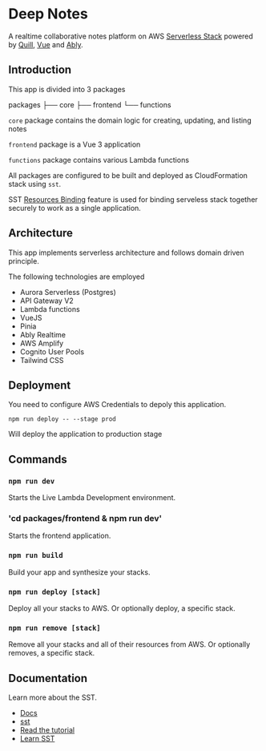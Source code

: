 # Deep Notes

A realtime collaborative notes platform on AWS [Serverless Stack](https://sst.dev/) powered by [Quill](https://quilljs.com/), [Vue](https://vuejs.org/) and [Ably](https://ably.com/).

## Introduction

This app is divided into 3 packages

packages
├── core
├── frontend
└── functions

`core` package contains the domain logic for creating, updating, and listing notes

`frontend` package is a Vue 3 application

`functions` package contains various Lambda functions

All packages are configured to be built and deployed as CloudFormation stack using `sst`.

SST [Resources Binding](https://docs.sst.dev/resource-binding) feature is used
for binding serveless stack together securely to work as a single application.

## Architecture

This app implements serverless architecture and follows domain driven principle.

The following technologies are employed
- Aurora Serverless (Postgres)
- API Gateway V2
- Lambda functions
- VueJS
- Pinia
- Ably Realtime
- AWS Amplify
- Cognito User Pools
- Tailwind CSS

## Deployment

You need to configure AWS Credentials to depoly this application.

```
npm run deploy -- --stage prod
```
Will deploy the application to production stage

## Commands

### `npm run dev`

Starts the Live Lambda Development environment.

### 'cd packages/frontend & npm run dev'

Starts the frontend application.

### `npm run build`

Build your app and synthesize your stacks.

### `npm run deploy [stack]`

Deploy all your stacks to AWS. Or optionally deploy, a specific stack.

### `npm run remove [stack]`

Remove all your stacks and all of their resources from AWS. Or optionally removes, a specific stack.

## Documentation

Learn more about the SST.

- [Docs](https://docs.sst.dev/)
- [sst](https://docs.sst.dev/packages/sst)
- [Read the tutorial](https://sst.dev/examples/how-to-create-a-vuejs-app-with-serverless.html)
- [Learn SST]( https://docs.sst.dev/learn/)
